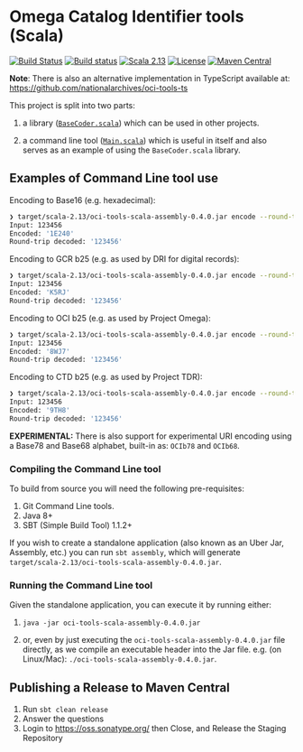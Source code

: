 # Omega Catalog Identifier tools (Scala)
 
[![Build Status](https://travis-ci.com/nationalarchives/oci-tools-scala.png?branch=master)](https://travis-ci.com/nationalarchives/oci-tools-scala)
[![Build status](https://ci.appveyor.com/api/projects/status/s8ps0eyulq9mqo6k/branch/master?svg=true)](https://ci.appveyor.com/project/AdamRetter/oci-tools-scala/branch/master)
[![Scala 2.13](https://img.shields.io/badge/scala-2.13-red.svg)](http://scala-lang.org)
[![License](https://img.shields.io/badge/license-MIT-blue.svg)](https://opensource.org/licenses/MIT)
[![Maven Central](https://maven-badges.herokuapp.com/maven-central/uk.gov.nationalarchives.oci/oci-tools-scala_2.13/badge.svg)](https://search.maven.org/search?q=g:uk.gov.nationalarchives.oci)
 
**Note**: There is also an alternative implementation in TypeScript available at:
https://github.com/nationalarchives/oci-tools-ts

This project is split into two parts:
1. a library ([`BaseCoder.scala`](https://github.com/nationalarchives/oci-tools-scala/blob/master/src/main/scala/uk/gov/nationalarchives/oci/BaseCoder.scala))
which can be used in other projects.

2. a command line tool ([`Main.scala`](https://github.com/nationalarchives/oci-tools-scala/blob/master/src/main/scala/uk/gov/nationalarchives/oci/Main.scala))
which is useful in itself and also serves as an example of using the `BaseCoder.scala` library.


## Examples of Command Line tool use
Encoding to Base16 (e.g. hexadecimal):
```bash
❯ target/scala-2.13/oci-tools-scala-assembly-0.4.0.jar encode --round-trip 16 123456 HEX
Input: 123456
Encoded: '1E240'
Round-trip decoded: '123456'
```

Encoding to GCR b25 (e.g. as used by DRI for digital records):
```bash
❯ target/scala-2.13/oci-tools-scala-assembly-0.4.0.jar encode --round-trip 25 123456 GCRb25
Input: 123456
Encoded: 'K5RJ'
Round-trip decoded: '123456'
```

Encoding to OCI b25 (e.g. as used by Project Omega):
```bash
❯ target/scala-2.13/oci-tools-scala-assembly-0.4.0.jar encode --round-trip 25 123456 OCIb25
Input: 123456
Encoded: '8WJ7'
Round-trip decoded: '123456'
```

Encoding to CTD b25 (e.g. as used by Project TDR):
```bash
❯ target/scala-2.13/oci-tools-scala-assembly-0.4.0.jar encode --round-trip 25 123456 CTDb25
Input: 123456
Encoded: '9TH8'
Round-trip decoded: '123456'
```

**EXPERIMENTAL:** There is also support for experimental URI encoding using a Base78 and Base68 alphabet, built-in as: `OCIb78` and `OCIb68`.

### Compiling the Command Line tool
To build from source you will need the following pre-requisites:

1. Git Command Line tools.
2. Java 8+
3. SBT (Simple Build Tool) 1.1.2+

If you wish to create a standalone application (also known as an Uber Jar, Assembly, etc.)
you can run `sbt assembly`, which will generate `target/scala-2.13/oci-tools-scala-assembly-0.4.0.jar`.

### Running the Command Line tool
Given the standalone application, you can execute it by running either:

1. `java -jar oci-tools-scala-assembly-0.4.0.jar`

2. or, even by just executing the `oci-tools-scala-assembly-0.4.0.jar` file directly, as we
compile an executable header into the Jar file. e.g. (on Linux/Mac): `./oci-tools-scala-assembly-0.4.0.jar`.


## Publishing a Release to Maven Central
1. Run `sbt clean release`
2. Answer the questions
3. Login to https://oss.sonatype.org/ then Close, and Release the Staging Repository
